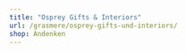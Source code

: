 ```yaml
---
title: "Osprey Gifts & Interiors"
url: /grasmere/osprey-gifts-und-interiors/
shop: Andenken
---
```

